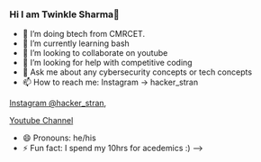 ### Hi I am Twinkle Sharma👋

- 🔭 I’m doing btech from CMRCET.
- 🌱 I’m currently learning bash
- 👯 I’m looking to collaborate on youtube
- 🤔 I’m looking for help with competitive coding 
- 💬 Ask me about any cybersecurity concepts or tech concepts
- 📫 How to reach me: Instagram -> hacker_stran

[Instagram @hacker_stran](https://www.instagram.com/hacker_stran/),

[Youtube Channel](https://www.youtube.com/channel/UCDBXbdt_LH70ne1tV8ekAmQ)

- 😄 Pronouns: he/his
- ⚡ Fun fact: I spend my 10hrs for acedemics :)
-->
